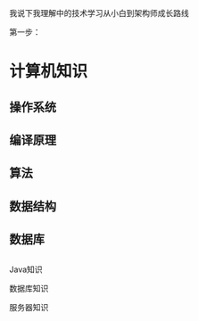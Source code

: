 我说下我理解中的技术学习从小白到架构师成长路线

第一步：
# 计算机知识
## 操作系统
## 编译原理
## 算法
## 数据结构
## 数据库
## 


Java知识

数据库知识

服务器知识

